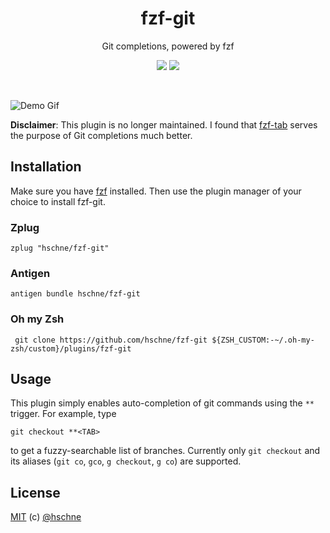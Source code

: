 <h1 align="center">fzf-git</h1> <p
align="center">Git completions, powered by fzf</p>

<p align="center">
<a href="https://forthebadge.com"><img src="https://forthebadge.com/images/badges/no-ragrets.svg"></a>
<a href="https://forthebadge.com"><img src="https://forthebadge.com/images/badges/built-with-grammas-recipe.svg"></a>
</p>

<br>

![Demo Gif](/demo.gif)

**Disclaimer**: This plugin is no longer maintained. I found that [fzf-tab](https://github.com/Aloxaf/fzf-tab) serves the purpose of Git completions much better. 

## Installation

Make sure you have [fzf](https://github.com/junegunn/fzf) installed. Then use the plugin manager of your choice to install fzf-git.

### Zplug

```
zplug "hschne/fzf-git"
```

### Antigen 

```
antigen bundle hschne/fzf-git
```

### Oh my Zsh

```
 git clone https://github.com/hschne/fzf-git ${ZSH_CUSTOM:-~/.oh-my-zsh/custom}/plugins/fzf-git
```

## Usage

This plugin simply enables auto-completion of git commands using the `**` trigger. For example, type

```
git checkout **<TAB>
```

to get a fuzzy-searchable list of branches. Currently only `git checkout` and its aliases (`git co`, `gco`, `g checkout`, `g co`) are supported.

## License

[MIT](LICENSE) (c) [@hschne](https://github.com/hschne)
